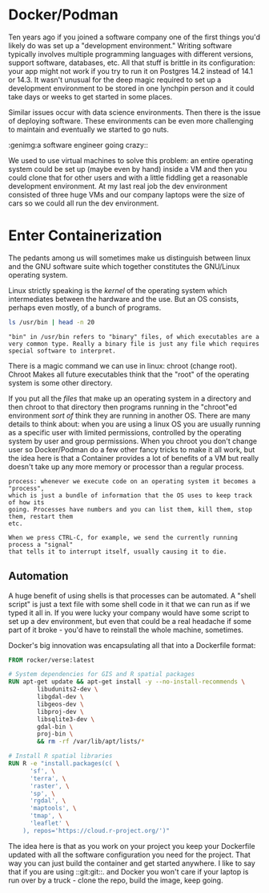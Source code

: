 Docker/Podman
=============

Ten years ago if you joined a software company one of the first things
you'd likely do was set up a "development environment." Writing software
typically involves multiple programming languages with different versions, support
software, databases, etc. All that stuff is brittle in its configuration: your app
might not work if you try to run it on Postgres 14.2 instead of 14.1 or 14.3. 
It wasn't unusual for the deep magic required to set up a development environment
to be stored in one lynchpin person and it could take days or weeks to get started
in some places. 

Similar issues occur with data science environments. Then there is the issue of
deploying software. These environments can be even more challenging to maintain
and eventually we started to go nuts.

:genimg:a software engineer going crazy::


We used to use virtual machines to solve this problem: an entire operating system could be
set up (maybe even by hand) inside a VM and then you could clone that for other users
and with a little fiddling get a reasonable development environment. At my last
real job the dev environment consisted of three huge VMs and our company laptops
were the size of cars so we could all run the dev environment.

Enter Containerization
======================

The pedants among us will sometimes make us distinguish between linux and 
the GNU software suite which together constitutes the GNU/Linux operating system.

Linux strictly speaking is the _kernel_ of the operating system which intermediates
between the hardware and the use. But an OS consists, perhaps even mostly, of 
a bunch of programs.

```bash 
ls /usr/bin | head -n 20
```

```sidebar
"bin" in /usr/bin refers to "binary" files, of which executables are a very common type. Really a binary file is just any file which requires special software to interpret. 
```

There is a magic command we can use in linux: chroot (change root). Chroot
Makes all future executables think that the "root" of the operating system is some other
directory. 

If you put all the _files_ that make up an operating system in a directory and then
chroot to that directory then programs running in the "chroot"ed environment 
_sort of_ think they are running in another OS. There are many details to think
about: when you are using a linux OS you are usually running as a specific user
with limited permissions, controlled by the operating system by user and group
permissions. When you chroot you don't change user so Docker/Podman do a few
other fancy tricks to make it all work, but the idea here is that a Container
provides a lot of benefits of a VM but really doesn't take up any more memory
or processor than a regular process.

```sidebar
process: whenever we execute code on an operating system it becomes a "process",
which is just a bundle of information that the OS uses to keep track of how its
going. Processes have numbers and you can list them, kill them, stop them, restart them
etc. 

When we press CTRL-C, for example, we send the currently running process a "signal"
that tells it to interrupt itself, usually causing it to die.
```


Automation
----------

A huge benefit of using shells is that processes can be automated. A "shell script"
is just a text file with some shell code in it that we can run as if we typed
it all in. If you were lucky your company would have some script to set up a dev
environment, but even that could be a real headache if some part of it broke - you'd have to
reinstall the whole machine, sometimes.

Docker's big innovation was encapsulating all that into a Dockerfile format:

```Dockerfile 
FROM rocker/verse:latest

# System dependencies for GIS and R spatial packages
RUN apt-get update && apt-get install -y --no-install-recommends \
        libudunits2-dev \
        libgdal-dev \
        libgeos-dev \
        libproj-dev \
        libsqlite3-dev \
        gdal-bin \
        proj-bin \
        && rm -rf /var/lib/apt/lists/*

# Install R spatial libraries
RUN R -e "install.packages(c( \
      'sf', \
      'terra', \
      'raster', \
      'sp', \
      'rgdal', \
      'maptools', \
      'tmap', \
      'leaflet' \
    ), repos='https://cloud.r-project.org/')"

```

The idea here is that as you work on your project you keep your Dockerfile updated with all the software configuration
you need for the project. That way you can just build the container and get started anywhere. 
I like to say that if you are using ::git:git::.
and Docker you won't care if your laptop is run over by a truck - clone the repo, build the image, keep going.
